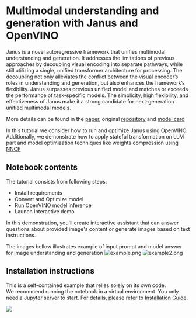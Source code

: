 # Multimodal understanding and generation with Janus and OpenVINO

Janus is a novel autoregressive framework that unifies multimodal understanding and generation. It addresses the limitations of previous approaches by decoupling visual encoding into separate pathways, while still utilizing a single, unified transformer architecture for processing. The decoupling not only alleviates the conflict between the visual encoder’s roles in understanding and generation, but also enhances the framework’s flexibility. Janus surpasses previous unified model and matches or exceeds the performance of task-specific models. The simplicity, high flexibility, and effectiveness of Janus make it a strong candidate for next-generation unified multimodal models.

More details can be found in the [paper](https://arxiv.org/abs/2410.13848), original [repository](https://github.com/deepseek-ai/Janus) and [model card](https://huggingface.co/deepseek-ai/Janus-1.3B)

In this tutorial we consider how to run and optimize Janus using OpenVINO. Additionally, we demonstrate how to apply stateful transformation on LLM part and model optimization techniques like weights compression using [NNCF](https://github.com/openvinotoolkit/nncf)

## Notebook contents
The tutorial consists from following steps:

- Install requirements
- Convert and Optimize model
- Run OpenVINO model inference
- Launch Interactive demo

In this demonstration, you'll create interactive assistant that can answer questions about provided image's content or generate images based on text instructions.

The images bellow illustrates example of input prompt and model answer for image understanding and generation
![example.png](https://github.com/user-attachments/assets/89a71be8-b472-4acd-a2e0-dbc97645fc1c)
![example2.png](https://github.com/user-attachments/assets/5aca2b37-52d9-403d-a773-311ccf82b375)

## Installation instructions
This is a self-contained example that relies solely on its own code.</br>
We recommend running the notebook in a virtual environment. You only need a Jupyter server to start.
For details, please refer to [Installation Guide](../../README.md).

<img referrerpolicy="no-referrer-when-downgrade" src="https://static.scarf.sh/a.png?x-pxid=5b5a4db0-7875-4bfb-bdbd-01698b5b1a77&file=notebooks/janus-multimodal-generation/README.md" />
